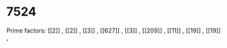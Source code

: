 # 7524

Prime factors: [[2]] , [[2]] , [[3]] , [[627]] , [[3]] , [[209]] , [[11]] , [[19]] , [[19]] , 